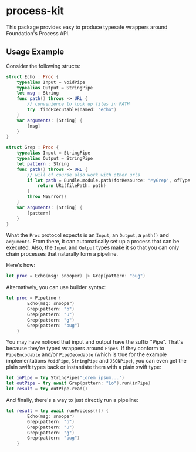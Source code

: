 # process-kit

This package provides easy to produce typesafe wrappers around Foundation's Process API.

## Usage Example

Consider the following structs:

```swift
struct Echo : Proc {
    typealias Input = VoidPipe
    typealias Output = StringPipe
    let msg : String
    func path() throws -> URL {
        // convenience to look up files in PATH
        try .findExecutable(named: "echo")
    }
    var arguments: [String] {
        [msg]
    }
}

struct Grep : Proc {
    typealias Input = StringPipe
    typealias Output = StringPipe
    let pattern : String
    func path() throws -> URL {
        // will of course also work with other urls
        if let path = Bundle.module.path(forResource: "MyGrep", ofType: "sh") {
            return URL(filePath: path)
        }
        throw NSError()
    }
    var arguments: [String] {
        [pattern]
    }
}
```

What the ```Proc``` protocol expects is an ```Input```, an ```Output```, a ```path()``` and ```arguments```. From there, it can automatically set up a process that can be executed. Also, the ```Input``` and ```Output``` types make it so that you can only chain processes that naturally form a pipeline.

Here's how:

```swift
let proc = Echo(msg: snooper) |> Grep(pattern: "bug")
```

Alternatively, you can use builder syntax:

```swift
let proc = Pipeline {
        Echo(msg: snooper)
        Grep(pattern: "b")
        Grep(pattern: "u")
        Grep(pattern: "g")
        Grep(pattern: "bug")
    }
```

You may have noticed that input and output have the suffix "Pipe". That's because they're typed wrappers around ```Pipes```. If they conform to ```PipeEncodable``` and/or ```PipeDecodable``` (which is true for the example implementations ```VoidPipe```, ```StringPipe``` and ```JSONPipe```), you can even get the plain swift types back or instantiate them with a plain swift type:

```swift
let inPipe = try StringPipe("Lorem ipsum...")
let outPipe = try await Grep(pattern: "Lo").run(inPipe)
let result = try outPipe.read()
```

And finally, there's a way to just directly run a pipeline:

```swift
let result = try await runProcess(()) {
        Echo(msg: snooper)
        Grep(pattern: "b")
        Grep(pattern: "u")
        Grep(pattern: "g")
        Grep(pattern: "bug")
    }
```